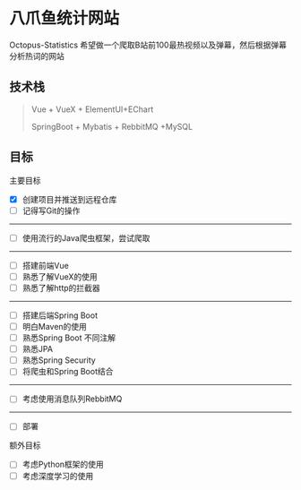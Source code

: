 # 八爪鱼统计网站
Octopus-Statistics
希望做一个爬取B站前100最热视频以及弹幕，然后根据弹幕分析热词的网站
## 技术栈
> Vue + VueX + ElementUI+EChart
>
> SpringBoot + Mybatis + RebbitMQ +MySQL
## 目标
主要目标
- [x] 创建项目并推送到远程仓库
- [ ] 记得写Git的操作
---
- [ ] 使用流行的Java爬虫框架，尝试爬取
---
- [ ] 搭建前端Vue
- [ ] 熟悉了解VueX的使用
- [ ] 熟悉了解http的拦截器
---
- [ ] 搭建后端Spring Boot
- [ ] 明白Maven的使用
- [ ] 熟悉Spring Boot 不同注解
- [ ] 熟悉JPA
- [ ] 熟悉Spring Security
- [ ] 将爬虫和Spring Boot结合
---
- [ ] 考虑使用消息队列RebbitMQ
---
- [ ] 部署

额外目标
- [ ] 考虑Python框架的使用
- [ ] 考虑深度学习的使用